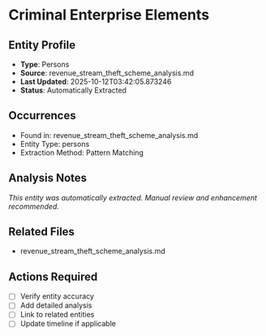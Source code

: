 # Criminal Enterprise Elements

## Entity Profile
- **Type**: Persons
- **Source**: revenue_stream_theft_scheme_analysis.md
- **Last Updated**: 2025-10-12T03:42:05.873246
- **Status**: Automatically Extracted

## Occurrences
- Found in: revenue_stream_theft_scheme_analysis.md
- Entity Type: persons
- Extraction Method: Pattern Matching

## Analysis Notes
*This entity was automatically extracted. Manual review and enhancement recommended.*

## Related Files
- revenue_stream_theft_scheme_analysis.md

## Actions Required
- [ ] Verify entity accuracy
- [ ] Add detailed analysis
- [ ] Link to related entities
- [ ] Update timeline if applicable
